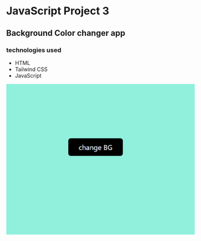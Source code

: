 # JavaScript Project 3
## Background Color changer app
### technologies used 
- HTML
- Tailwind CSS
- JavaScript


![ss](./ss.png)
